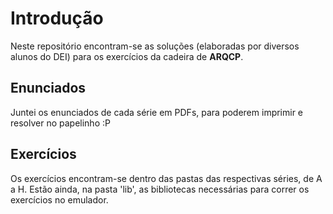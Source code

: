 Introdução
==========

Neste repositório encontram-se as soluções (elaboradas por diversos alunos do DEI) para os exercícios da cadeira de __ARQCP__.

Enunciados
----------

Juntei os enunciados de cada série em PDFs, para poderem imprimir e resolver no papelinho :P

Exercícios
----------

Os exercícios encontram-se dentro das pastas das respectivas séries, de A a H.
Estão ainda, na pasta 'lib', as bibliotecas necessárias para correr os exercícios no emulador.